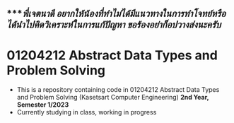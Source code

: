## ****พี่เจตนาดี อยากให้น้องที่ทำไม่ได้มีแนวทางในการทำโจทย์หรือได้นำไปคิดวิเคราะห์ในการแก้ปัญหา ขอร้องอย่าก็อปวางส่งนะครับ*

# 01204212 Abstract Data Types and Problem Solving 
- This is a repository containing code in 01204212 Abstract Data Types and Problem Solving (Kasetsart Computer Engineering) **2nd Year, Semester 1/2023**
- Currently studying in class, working in progress
